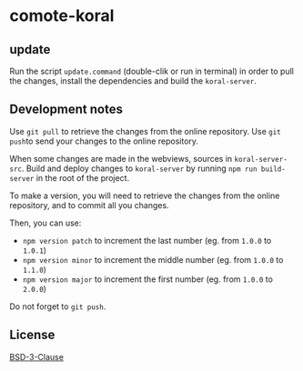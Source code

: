 # comote-koral

## update

Run the script `update.command` (double-clik or run in terminal) in order to pull the changes, install the dependencies and build the `koral-server`.

## Development notes

Use `git pull` to retrieve the changes from the online repository. Use `git push`to send your changes to the online repository.

When some changes are made in the webviews, sources in `koral-server-src`. Build and deploy changes to `koral-server` by running `npm run build-server` in the root of the project.

To make a version, you will need to retrieve the changes from the online repository, and to commit all you changes.

Then, you can use:

- `npm version patch` to increment the last number (eg. from `1.0.0` to  `1.0.1`)
- `npm version minor` to increment the middle number (eg. from `1.0.0` to  `1.1.0`)
- `npm version major` to increment the first number (eg. from `1.0.0` to  `2.0.0`)

Do not forget to `git push`.

## License

[BSD-3-Clause](./LICENSE)
